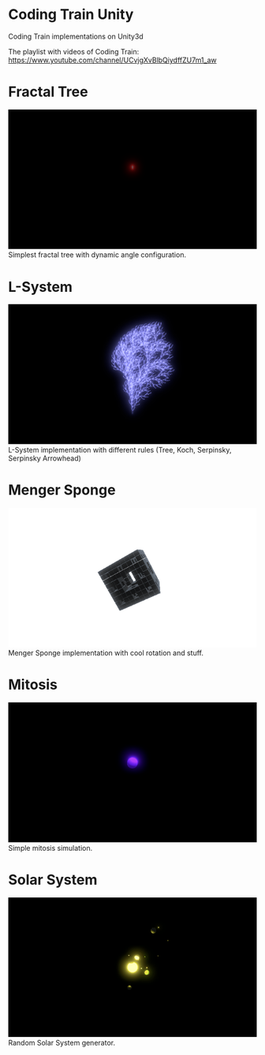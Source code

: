 # Coding Train Unity
Coding Train implementations on Unity3d

The playlist with videos of Coding Train:
https://www.youtube.com/channel/UCvjgXvBlbQiydffZU7m1_aw

# Fractal Tree
![Fractal Tree](CodingChallenge/Assets/Gifs/GifCapture-201802211724074476.gif)
Simplest fractal tree with dynamic angle configuration.

# L-System
![L-System](CodingChallenge/Assets/Gifs/GifCapture-201802211726347412.gif)
L-System implementation with different rules (Tree, Koch, Serpinsky, Serpinsky Arrowhead)

# Menger Sponge
![Menger Sponge](CodingChallenge/Assets/Gifs/GifCapture-201802211729224477.gif)
Menger Sponge implementation with cool rotation and stuff.

# Mitosis
![Mitosis](CodingChallenge/Assets/Gifs/GifCapture-201802211731097590.gif)
Simple mitosis simulation. 

# Solar System
![Solar System](CodingChallenge/Assets/Gifs/GifCapture-201802211211060335.gif)
Random Solar System generator.